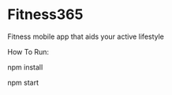 # Fitness365
Fitness mobile app that aids your active lifestyle

How To Run: 

npm install 

npm start
